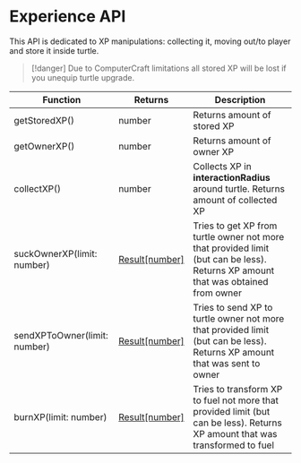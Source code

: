 # Experience API

This API is dedicated to XP manipulations: collecting it, moving out/to player and store it inside turtle.

> [!danger]
> Due to ComputerCraft limitations all stored XP will be lost if you unequip turtle upgrade.

| Function                     | Returns        | Description                                                                                                                      |
|------------------------------|----------------|----------------------------------------------------------------------------------------------------------------------------------|
| getStoredXP()                | number         | Returns amount of stored XP                                                                                                      |
| getOwnerXP()                 | number         | Returns amount of owner XP                                                                                                       |
| collectXP()                  | number         | Collects XP in **interactionRadius** around turtle. Returns amount of collected XP                                               |
| suckOwnerXP(limit: number)   | [Result\[number\]](introduction.md#result) | Tries to get XP from turtle owner not more that provided limit (but can be less). Returns XP amount that was obtained from owner |
| sendXPToOwner(limit: number) | [Result\[number\]](introduction.md#result) | Tries to send XP to turtle owner not more that provided limit (but can be less). Returns XP amount that was sent to owner        |
| burnXP(limit: number)        | [Result\[number\]](introduction.md#result) | Tries to transform XP to fuel not more that provided limit (but can be less). Returns XP amount that was transformed to fuel     |
